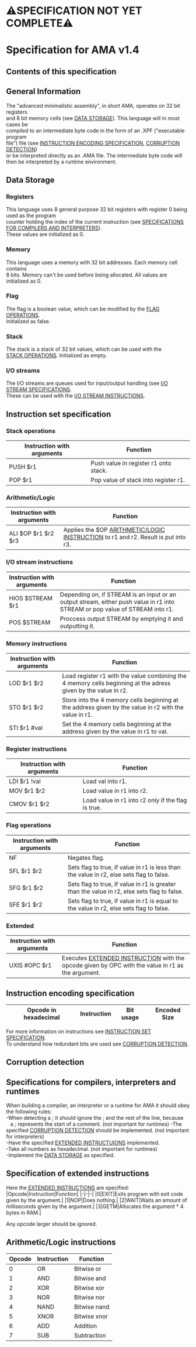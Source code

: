 # ⚠️SPECIFICATION NOT YET COMPLETE⚠️
# Specification for AMA v1.4  
## Contents of this specification  
## General Information  
The "advanced minimalistic assembly", in short AMA, operates on 32 bit registers  
and 8 bit memory cells (see [DATA STORAGE](#data-storage)). This language will in most cases be  
compiled to an intermediate byte code in the form of an .XPF ("executable program  
file") file (see [INSTRUCTION ENCODING SPECIFICATION](#instruction-encoding-specification), [CORRUPTION DETECTION](#corruption-detection))  
or be interpreted directly as an .AMA file. The intermediate byte code will  
then be interpreted by a runtime environment.  
## Data Storage  
### Registers  
This language uses 8 general purpose 32 bit registers with register 0 being used as the program  
counter holding the index of the current instruction (see [SPECIFICATIONS FOR COMPILERS AND INTERPRETERS](#specifications-for-compilers-and-interpreters)).  
These values are initialized as 0.  
### Memory  
This language uses a memory with 32 bit addresses. Each memory cell contains  
8 bits. Memory can't be used before being allocated. All values are initialized as 0.  
### Flag  
The flag is a boolean value, which can be modified by the [FLAG OPERATIONS](#flag-operations).  
Initialized as false.  
### Stack  
The stack is a stack of 32 bit values, which can be used with the  
[STACK OPERATIONS](#stack-operations). Initialized as empty.  
### I/O streams
The I/O streams are queues used for input/output handling (see [I/O STREAM SPECIFICATIONS](#io-stream-specifications).  
These can be used with the [I/O STREAM INSTRUCTIONS](#io-stream-instructions).  
## Instruction set specification  
### Stack operations  
|Instruction with arguments|Function|
|-|-|
|PUSH $r1|Push value in register r1 onto stack.|
|POP $r1|Pop value of stack into register r1.|
### Arithmetic/Logic  
|Instruction with arguments|Function|
|-|-|
|ALI $OP $r1 $r2 $r3|Applies the $OP [ARITHMETIC/LOGIC INSTRUCTION](#arithmeticlogic-instructions) to r1 and r2. Result is put into r3.|
### I/O stream instructions
|Instruction with arguments|Function|
|-|-|
|HIOS $STREAM $r1|Depending on, if STREAM is an input or an output stream, either push value in r1 into STREAM or pop value of STREAM into r1.|
|POS $STREAM|Proccess output STREAM by emptying it and outputting it.|
### Memory instructions  
|Instruction with arguments|Function|
|-|-|
|LOD $r1 $r2|Load register r1 with the value combining the 4 memory cells beginning at the adress given by the value in r2.|
|STO $r1 $r2|Store into the 4 memory cells beginning at the address given by the value in r2 with the value in r1.|
|STI $r1 #val|Set the 4 memory cells beginning at the address given by the value in r1 to val.|
### Register instructions
|Instruction with arguments|Function|
|-|-|
|LDI $r1 !val|Load val into r1.|
|MOV $r1 $r2|Load value in r1 into r2.|
|CMOV $r1 $r2|Load value in r1 into r2 only if the flag is true.|
### Flag operations  
|Instruction with arguments|Function|
|-|-|
|NF|Negates flag.|
|SFL $r1 $r2|Sets flag to true, if value in r1 is less than the value in r2, else sets flag to false.|
|SFG $r1 $r2|Sets flag to true, if value in r1 is greater than the value in r2, else sets flag to false.|
|SFE $r1 $r2|Sets flag to true, if value in r1 is equal to the value in r2, else sets flag to false.|
### Extended  
|Instruction with arguments|Function|
|-|-|
|UXIS #OPC $r1|Executes [EXTENDED INSTRUCTION](#specification-of-extended-instructions) with the opcode given by OPC with the value in r1 as the argument.|
## Instruction encoding specification  
|Opcode in hexadecimal|Instruction|Bit usage|Encoded Size|
|-|-|-|-|

For more information on instructions see [INSTRUCTION SET SPECIFICATION](#instruction-set-specification).  
To understand how redundant bits are used see [CORRUPTION DETECTION](#corruption-detection).  
## Corruption detection  
  
## Specifications for compilers, interpreters and runtimes  
When building a compiler, an interpreter or a runtime for AMA it should obey the following rules:    
-When detecting a ; it should ignore the ; and the rest of the line, because  
   a ; represents the start of a comment. (not important for runtimes)
-The specified [CORRUPTION DETECTION](#corruption-detection) should be implemented. (not important for interpreters)  
-Have the specified [EXTENDED INSTRUCTUIONS](#specification-of-extended-instructions) implemented.  
-Take all numbers as hexadecimal. (not important for runtimes)  
-Implement the [DATA STORAGE](#data-storage) as specified.  
## Specification of extended instructions  
Here the [EXTENDED INSTRUCTIONS](#extended) are specified:  
|Opcode|Instruction|Function|
|-|-|-|
|0|EXIT|Exits program with exit code given by the argument.|
|1|NOP|Does nothing.|
|2|WAIT|Waits an amount of milliseconds given by the argument.|
|3|GETM|Allocates the argument * 4 bytes in RAM.|

Any opcode larger should be ignored.  
## Arithmetic/Logic instructions  
|Opcode|Instruction|Function|
|-|-|-|
|0|OR|Bitwise or|
|1|AND|Bitwise and|
|2|XOR|Bitwise xor|
|3|NOR|Bitwise nor|
|4|NAND|Bitwise nand|
|5|XNOR|Bitwise xnor|
|6|ADD|Addition|
|7|SUB|Subtraction|
